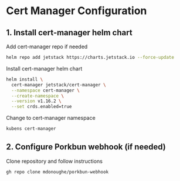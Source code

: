 # Cert Manager Configuration

## 1. Install cert-manager helm chart

Add cert-manager repo if needed

```sh
helm repo add jetstack https://charts.jetstack.io --force-update
```

Install cert-manager helm chart

```sh
helm install \
  cert-manager jetstack/cert-manager \
  --namespace cert-manager \
  --create-namespace \
  --version v1.16.2 \
  --set crds.enabled=true
```

Change to cert-manager namespace

```sh
kubens cert-manager
```

## 2. Configure Porkbun webhook (if needed)

Clone repository and follow instructions

```sh
gh repo clone mdonoughe/porkbun-webhook
```